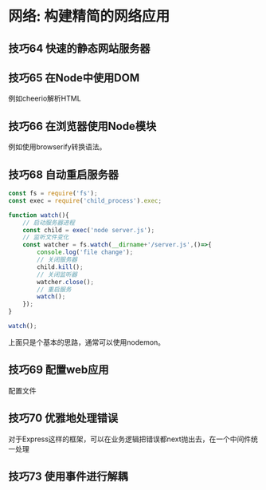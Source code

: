 # 网络: 构建精简的网络应用

## 技巧64 快速的静态网站服务器

## 技巧65 在Node中使用DOM

例如cheerio解析HTML

## 技巧66 在浏览器使用Node模块

例如使用browserify转换语法。

## 技巧68 自动重启服务器

```javascript
const fs = require('fs');
const exec = require('child_process').exec;

function watch(){
    // 启动服务器进程
    const child = exec('node server.js');
    // 监听文件变化
    const watcher = fs.watch(__dirname+'/server.js',()=>{
        console.log('file change');
        // 关闭服务器
        child.kill();
        // 关闭监听器
        watcher.close();
        // 重启服务
        watch();
    });
}

watch();
```

上面只是个基本的思路，通常可以使用nodemon。

## 技巧69 配置web应用

配置文件

## 技巧70 优雅地处理错误

对于Express这样的框架，可以在业务逻辑把错误都next抛出去，在一个中间件统一处理

## 技巧73 使用事件进行解耦
